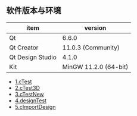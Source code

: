 ## 软件版本与环境

| item| version |
| ---- | ---- |
| Qt | 6.6.0 |
|  Qt Creator | 11.0.3 (Community)  |
| Qt Design Studio | 4.1.0  |
| Kit | MinGW 11.2.0 (64-bit)  |

- [1.cTest](./1.cTest.md)
- [2.cTest3D](./2.cTest3D.md)
- [3.cTestNew](./3.cTestNew.md)
- [4.designTest](./4.designTest.md)
- [5.cImportDesign](./5.cImportDesign)
